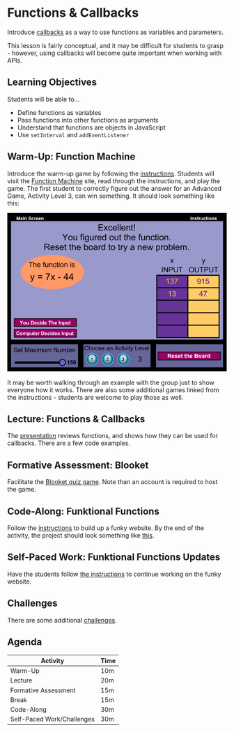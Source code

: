 # Functions & Callbacks
Introduce [callbacks](https://www.w3schools.com/js/js_callback.asp) as a way to use functions as variables and parameters.

This lesson is fairly conceptual, and it may be difficult for students to grasp - however, using callbacks will become quite important when working with APIs.

## Learning Objectives
Students will be able to...

- Define functions as variables
- Pass functions into other functions as arguments
- Understand that functions are objects in JavaScript
- Use `setInterval` and `addEventListener`

## Warm-Up: Function Machine
Introduce the warm-up game by following the [instructions](WarmUp.md). Students will visit the [Function Machine](https://www.mathplayground.com/functionmachine.html) site, read through the instructions, and play the game. The first student to correctly figure out the answer for an Advanced Game, Activity Level 3, can win something. It should look something like this:

![](Assets/FunctionMachineWin.png)

It may be worth walking through an example with the group just to show everyone how it works. There are also some additional games linked from the instructions - students are welcome to play those as well.

## Lecture: Functions & Callbacks
The [presentation](FunctionsAndCallbacks.pptx) reviews functions, and shows how they can be used for callbacks. There are a few code examples.

## Formative Assessment: Blooket
Facilitate the [Blooket quiz game](https://dashboard.blooket.com/set/63d16a6402b104792091fdf5). Note than an account is required to host the game.

## Code-Along: Funktional Functions
Follow the [instructions](FunktionalCodeAlong.md) to build up a funky website. By the end of the activity, the project should look something like [this](https://replit.com/@HylandOutreach/FunktionalFunctions#script.js).

## Self-Paced Work: Funktional Functions Updates
Have the students follow [the instructions](SelfPacedWork.md) to continue working on the funky website.

## Challenges
There are some additional [challenges](Challenges.md).
 
## Agenda

| Activity | Time |
|-|-|
| Warm-Up | 10m |
| Lecture | 20m |
| Formative Assessment | 15m |
| Break | 15m |
| Code-Along | 30m |
| Self-Paced Work/Challenges | 30m |
